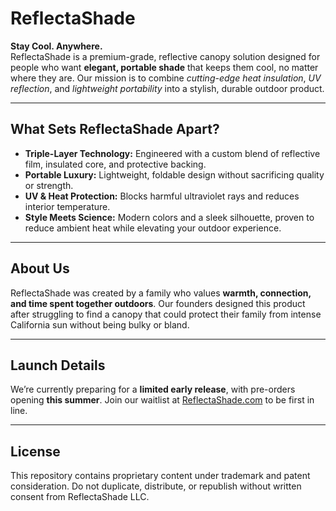 # ReflectaShade

**Stay Cool. Anywhere.**  
ReflectaShade is a premium-grade, reflective canopy solution designed for people who want **elegant, portable shade** that keeps them cool, no matter where they are. Our mission is to combine *cutting-edge heat insulation*, *UV reflection*, and *lightweight portability* into a stylish, durable outdoor product.

---

## What Sets ReflectaShade Apart?

- **Triple-Layer Technology:** Engineered with a custom blend of reflective film, insulated core, and protective backing.
- **Portable Luxury:** Lightweight, foldable design without sacrificing quality or strength.
- **UV & Heat Protection:** Blocks harmful ultraviolet rays and reduces interior temperature.
- **Style Meets Science:** Modern colors and a sleek silhouette, proven to reduce ambient heat while elevating your outdoor experience.

---

## About Us

ReflectaShade was created by a family who values **warmth, connection, and time spent together outdoors**. Our founders designed this product after struggling to find a canopy that could protect their family from intense California sun without being bulky or bland.

---

## Launch Details

We’re currently preparing for a **limited early release**, with pre-orders opening **this summer**. Join our waitlist at [ReflectaShade.com](https://reflectashade.com) to be first in line.

---

## License

This repository contains proprietary content under trademark and patent consideration. Do not duplicate, distribute, or republish without written consent from ReflectaShade LLC.

